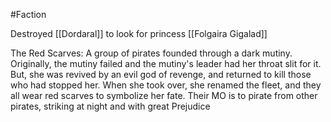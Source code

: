 #Faction 

Destroyed [[Dordaral]] to look for princess [[Folgaira Gigalad]]

The Red Scarves: A group of pirates founded through a dark mutiny. Originally, the mutiny failed and the mutiny's leader had her throat slit for it. But, she was revived by an evil god of revenge, and returned to kill those who had stopped her. When she took over, she renamed the fleet, and they all wear red scarves to symbolize her fate. Their MO is to pirate from other pirates, striking at night and with great Prejudice 